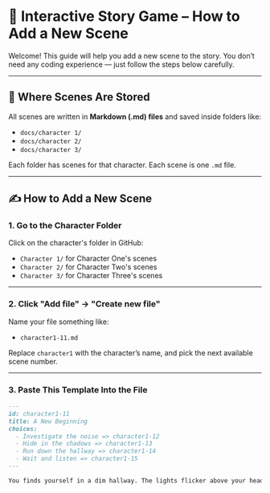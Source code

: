 # 🌟 Interactive Story Game – How to Add a New Scene

Welcome! This guide will help you add a new scene to the story. You don’t need any coding experience — just follow the steps below carefully.

---

## 📁 Where Scenes Are Stored

All scenes are written in **Markdown (.md) files** and saved inside folders like:
- `docs/character 1/`
- `docs/character 2/`
- `docs/character 3/`

Each folder has scenes for that character. Each scene is one `.md` file.

---

## ✍️ How to Add a New Scene

### 1. Go to the Character Folder

Click on the character's folder in GitHub:
- `Character 1/` for Character One's scenes
- `Character 2/` for Character Two's scenes
- `Character 3/` for Character Three's scenes

---

### 2. Click **"Add file"** → **"Create new file"**

Name your file something like:
- `character1-11.md`

Replace `character1` with the character’s name, and pick the next available scene number.

---

### 3. Paste This Template Into the File

```markdown
---
id: character1-11
title: A New Beginning
choices:
  - Investigate the noise => character1-12
  - Hide in the shadows => character1-13
  - Run down the hallway => character1-14
  - Wait and listen => character1-15
---

You finds yourself in a dim hallway. The lights flicker above your head...
```

